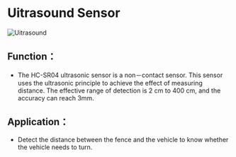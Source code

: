 # Uitrasound Sensor
![Uitrasound](https://user-images.githubusercontent.com/90759989/138536444-c2da9ffd-fe15-4dad-9d83-2f2aeaa8ca5c.png)
## Function：
- The HC-SR04 ultrasonic sensor is a non－contact sensor. This sensor uses the ultrasonic principle to achieve the effect of measuring distance. The effective range of detection is 2 cm to 400 cm, and the accuracy can reach 3mm.

## Application：
- Detect the distance between the fence and the vehicle to know whether the vehicle needs to turn.




